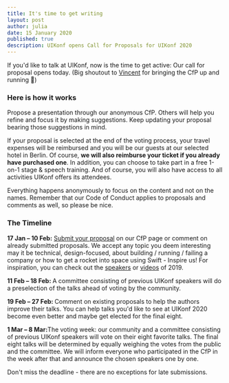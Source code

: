 ```yaml
---
title: It's time to get writing
layout: post
author: julia
date: 15 January 2020
published: true
description: UIKonf opens Call for Proposals for UIKonf 2020
---
```


<p>If you&#39;d like to talk at UIKonf, now is the time to get active:&nbsp;Our call for proposal opens today. (Big shoutout to <a href="https://twitter.com/garriguv" target="_blank">Vincent</a> for bringing the CfP up and running 🙏)</p>

<h3>Here is how it works</h3>

<p>Propose a presentation through our anonymous CfP. Others will help you refine and focus it by making suggestions. Keep updating your proposal bearing those suggestions in mind.</p>

<p>If your proposal is selected at the end of the voting process, your travel expenses will be reimbursed and you will be our guests at our selected hotel in Berlin. Of course, <strong>we will also reimburse your ticket if you already have purchased one</strong>. In addition, you can choose to take part in a free 1-on-1 stage &amp; speech training. And of course, you will also have access to all activities UIKonf offers its attendees.</p>

<p>Everything happens anonymously to focus on the content and not on the names. Remember that our Code of Conduct applies to proposals and comments as well, so please be nice.</p>

<h3>The Timeline</h3>

<p><strong>17 Jan &ndash; 10 Feb:</strong> <a href="https://cfp.uikonf.com" target="_blank">Submit your proposal</a> on our CfP page or comment on already submitted proposals. We accept any topic you deem interesting may it be technical, design-focused, about building / running / failing a company or how to get a rocket into space using Swift - Inspire us! For inspiration, you can check out the <a href="https://uikonf.com/uikonf-2019" target="_blank">speakers</a> or <a href="https://uikonf.com/videos/" target="_blank">videos</a> of 2019.</p>

<p><strong>11 Feb &ndash; 18 Feb: </strong>A committee consisting of previous UIKonf speakers will do a preselection of the talks ahead of voting by the community.</p>

<p><strong>19 Feb &ndash; 27 Feb: </strong>Comment on existing proposals to help the authors improve their talks. You can help talks you&#39;d like to see at UIKonf 2020 become even better and maybe get elected for the final eight.</p>

<p><strong>1 Mar &ndash; 8 Mar:</strong>The voting week: our community and a committee consisting of previous UIKonf speakers will vote on their eight favorite talks. The final eight talks will be determined by equally weighing the votes from the public and the committee. We will inform everyone who participated in the CfP in the week after that and announce the chosen speakers one by one.</p>

<p>Don&#39;t miss the deadline - there are no exceptions for late submissions.</p>
